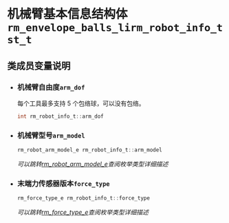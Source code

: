# 机械臂基本信息结构体`rm_envelope_balls_lirm_robot_info_tst_t`

## 类成员变量说明

- ### 机械臂自由度`arm_dof`

    每个工具最多支持 5 个包络球，可以没有包络。

    ```C  
    int rm_robot_info_t::arm_dof
    ```

- ### 机械臂型号`arm_model`

    ```C  
    rm_robot_arm_model_e rm_robot_info_t::arm_model
    ```

    *可以跳转[rm_robot_arm_model_e](../type/typeList#rm-robot-arm-model-e机械臂型号)查阅枚举类型详细描述*

- ### 末端力传感器版本`force_type`

    ```C  
    rm_force_type_e rm_robot_info_t::force_type
    ```

    *可以跳转[rm_force_type_e](../type/typeList#rm-force-type-e机械臂末端力传感器版本)查阅枚举类型详细描述*
